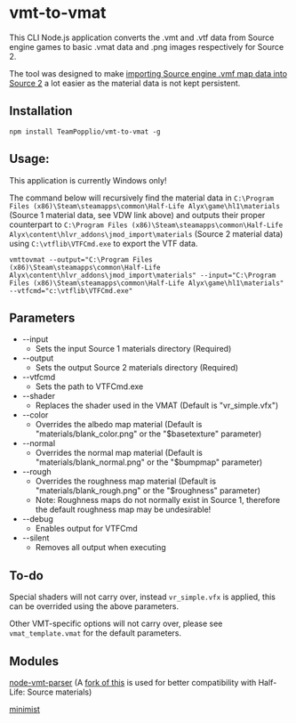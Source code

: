 # vmt-to-vmat

This CLI Node.js application converts the .vmt and .vtf data from Source engine games to basic .vmat data and .png images respectively for Source 2.

The tool was designed to make [importing Source engine .vmf map data into Source 2](https://developer.valvesoftware.com/wiki/Half-Life:_Alyx_Workshop_Tools/Importing_Source_1_Maps) a lot easier as the material data is not kept persistent.

## Installation

```
npm install TeamPopplio/vmt-to-vmat -g
```

## Usage:

This application is currently Windows only!

The command below will recursively find the material data in ``C:\Program Files (x86)\Steam\steamapps\common\Half-Life Alyx\game\hl1\materials`` (Source 1 material data, see VDW link above) and outputs their proper counterpart to ``C:\Program Files (x86)\Steam\steamapps\common\Half-Life Alyx\content\hlvr_addons\jmod_import\materials`` (Source 2 material data) using ``C:\vtflib\VTFCmd.exe`` to export the VTF data.

```
vmttovmat --output="C:\Program Files (x86)\Steam\steamapps\common\Half-Life Alyx\content\hlvr_addons\jmod_import\materials" --input="C:\Program Files (x86)\Steam\steamapps\common\Half-Life Alyx\game\hl1\materials" --vtfcmd="c:\vtflib\VTFCmd.exe"
```

## Parameters

* --input
    * Sets the input Source 1 materials directory (Required)
* --output
    * Sets the output Source 2 materials directory (Required)
* --vtfcmd
    * Sets the path to VTFCmd.exe
* --shader
    * Replaces the shader used in the VMAT (Default is "vr_simple.vfx")
* --color
    * Overrides the albedo map material (Default is "materials/blank_color.png" or the "$basetexture" parameter)
* --normal
    * Overrides the normal map material (Default is "materials/blank_normal.png" or the "$bumpmap" parameter)
* --rough
    * Overrides the roughness map material (Default is "materials/blank_rough.png" or the "$roughness" parameter)
    * Note: Roughness maps do not normally exist in Source 1, therefore the default roughness map may be undesirable!
* --debug
    * Enables output for VTFCmd
* --silent
    * Removes all output when executing

## To-do

Special shaders will not carry over, instead ``vr_simple.vfx`` is applied, this can be overrided using the above parameters.

Other VMT-specific options will not carry over, please see ``vmat_template.vmat`` for the default parameters.

## Modules

[node-vmt-parser](https://github.com/LuisFalk/node-vmt-parser/) (A [fork of this](https://github.com/TeamPopplio/node-vmt-parser) is used for better compatibility with Half-Life: Source materials)

[minimist](https://github.com/substack/minimist)
